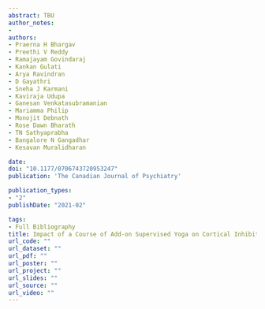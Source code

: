 ```yaml
---
abstract: TBU
author_notes:
- 
authors:
- Praerna H Bhargav
- Preethi V Reddy
- Ramajayam Govindaraj
- Kankan Gulati
- Arya Ravindran
- D Gayathri
- Sneha J Karmani
- Kaviraja Udupa
- Ganesan Venkatasubramanian
- Mariamma Philip
- Monojit Debnath
- Rose Dawn Bharath
- TN Sathyaprabha
- Bangalore N Gangadhar
- Kesavan Muralidharan

date: 
doi: "10.1177/0706743720953247"
publication: 'The Canadian Journal of Psychiatry'

publication_types:
- "2"
publishDate: "2021-02" 

tags:
- Full Bibliography
title: Impact of a Course of Add-on Supervised Yoga on Cortical Inhibition in Major Depressive Disorder: A Randomized Controlled Trial
url_code: ""
url_dataset: ""
url_pdf: ""
url_poster: ""
url_project: ""
url_slides: ""
url_source: ""
url_video: ""
---
```

